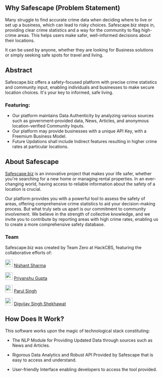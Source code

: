## Why Safescape (Problem Statement)

Many struggle to find accurate crime data when deciding where to live or set up a business, which can lead to risky choices. Safescape.biz steps in, providing clear crime statistics and a way for the community to flag high-crime areas. This helps users make safer, well-informed decisions about their locations.

It can be used by anyone, whether they are looking for Business solutions or simply seeking safe spots for travel and living.


## Abstract
Safescape.biz offers a safety-focused platform with precise crime statistics and community input, enabling individuals and businesses to make secure location choices. It's your key to informed, safe living.

### Featuring:

- Our platform maintains Data Authenticity by analyzing various sources such as government-provided data, News, Articles, and anonymous location-verified Community Inputs.
- Our platform may provide businesses with a unique API Key, with a Freemium Business Model.
- Future Updations shall include Indirect features resulting in higher crime rates at particular locations.

## About Safescape

[Safescape.biz](https://www.safescape.biz) is an innovative project that makes your life safer, whether you're searching for a new home or managing rental properties. In an ever-changing world, having access to reliable information about the safety of a location is crucial.

Our platform provides you with a powerful tool to assess the safety of areas, offering comprehensive crime statistics to aid your decision-making process. But what truly sets us apart is our commitment to community involvement. We believe in the strength of collective knowledge, and we invite you to contribute by reporting areas with high crime rates, enabling us to create a more comprehensive safety database.

### Team

Safescape.biz was created by Team Zero at HackCBS, featuring the collaborative efforts of:

<img src="https://camo.githubusercontent.com/7aef9ce4e3957e1650678f70f36eaea3da867ddbc4b26ccff209cfe2dbf14d51/68747470733a2f2f6f63746f6465782e6769746875622e636f6d2f696d616765732f6f726967696e616c2e706e67" alt="" style="height: 25px; width: auto;" /> [Nishant Sharma](https://www.github.com/nishant-ai)

<img src="https://camo.githubusercontent.com/7aef9ce4e3957e1650678f70f36eaea3da867ddbc4b26ccff209cfe2dbf14d51/68747470733a2f2f6f63746f6465782e6769746875622e636f6d2f696d616765732f6f726967696e616c2e706e67" alt="" style="height: 25px; width: auto;" /> [Priyanshu Gupta](https://www.github.com/nishant-ai)

<img src="https://camo.githubusercontent.com/7aef9ce4e3957e1650678f70f36eaea3da867ddbc4b26ccff209cfe2dbf14d51/68747470733a2f2f6f63746f6465782e6769746875622e636f6d2f696d616765732f6f726967696e616c2e706e67" alt="" style="height: 25px; width: auto;" /> [Parul Singh](https://www.github.com/CodeWithParul)

<img src="https://camo.githubusercontent.com/7aef9ce4e3957e1650678f70f36eaea3da867ddbc4b26ccff209cfe2dbf14d51/68747470733a2f2f6f63746f6465782e6769746875622e636f6d2f696d616765732f6f726967696e616c2e706e67" alt="" style="height: 25px; width: auto;" /> [Digvijay Singh Shekhawat](https://www.github.com/DIGVI962)


## How Does It Work?

This software works upon the magic of technological stack constituting:

- The NLP Module for Providing Updated Data through sources such as News and Articles.

- Rigorous Data Analytics and Robust API Provided by Safescape that is easy to access and understand.

- User-friendly Interface enabling developers to access the tool provided.

